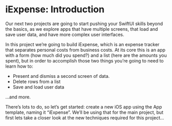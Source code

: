 # iExpense: Introduction

Our next two projects are going to start pushing your SwiftUI skills beyond the basics, as we explore apps that have multiple screens, that load and save user data, and have more complex user interfaces.

In this project we’re going to build iExpense, which is an expense tracker that separates personal costs from business costs. At its core this is an app with a form (how much did you spend?) and a list (here are the amounts you spent), but in order to accomplish those two things you’re going to need to learn how to:

- Present and dismiss a second screen of data.
- Delete rows from a list
- Save and load user data

…and more.

There’s lots to do, so let’s get started: create a new iOS app using the App template, naming it  “iExpense”. We’ll be using that for the main project, but first lets take a closer look at the new techniques required for this project…
